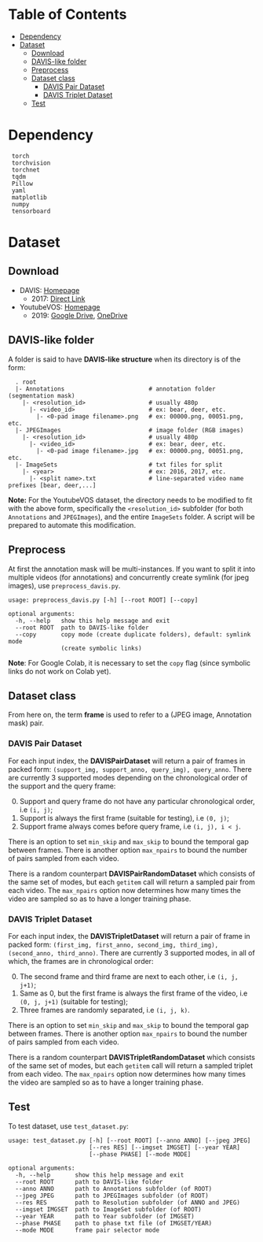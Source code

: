 Table of Contents
=================

   * [Dependency](#dependency)
   * [Dataset](#dataset)
      * [Download](#download)
      * [DAVIS-like folder](#davis-like-folder)
      * [Preprocess](#preprocess)
      * [Dataset class](#dataset-class)
         * [DAVIS Pair Dataset](#davis-pair-dataset)
         * [DAVIS Triplet Dataset](#davis-triplet-dataset)
      * [Test](#test)

# Dependency

```
 torch
 torchvision
 torchnet
 tqdm
 Pillow
 yaml
 matplotlib
 numpy
 tensorboard
```

# Dataset

## Download

- DAVIS: [Homepage](https://davischallenge.org)
  - 2017: [Direct Link](https://davischallenge.org/davis2017/code.html)
- YoutubeVOS: [Homepage](https://youtube-vos.org/)
  - 2019: [Google Drive](https://drive.google.com/drive/folders/1BWzrCWyPEmBEKm0lOHe5KLuBuQxUSwqz?usp=sharing), [OneDrive](https://uillinoisedu-my.sharepoint.com/:f:/g/personal/yuchenf4_illinois_edu/Et9khbFBHEdFtGsf3ByEga0BwlRI9ONGeChm28alS4U4-w?e=9tSaGS)

## DAVIS-like folder

A folder is said to have **DAVIS-like structure** when its directory is of the form:

```
  . root
  |- Annotations                        # annotation folder (segmentation mask)
    |- <resolution_id>                  # usually 480p
      |- <video_id>                     # ex: bear, deer, etc.
        |- <0-pad image filename>.png   # ex: 00000.png, 00051.png, etc.
  |- JPEGImages                         # image folder (RGB images)
    |- <resolution_id>                  # usually 480p
      |- <video_id>                     # ex: bear, deer, etc.
        |- <0-pad image filename>.jpg   # ex: 00000.png, 00051.png, etc.
  |- ImageSets                          # txt files for split
    |- <year>                           # ex: 2016, 2017, etc.
      |- <split name>.txt               # line-separated video name prefixes [bear, deer,...]
```

**Note:** For the YoutubeVOS dataset, the directory needs to be modified to fit with the above form, specifically the `<resolution_id>` subfolder (for both `Annotations` and `JPEGImages`), and the entire `ImageSets` folder. A script will be prepared to automate this modification.

## Preprocess

At first the annotation mask will be multi-instances. If you want to split it into multiple videos (for annotations) and concurrently create symlink (for jpeg images), use `preprocess_davis.py`. 

```
usage: preprocess_davis.py [-h] [--root ROOT] [--copy]

optional arguments:
  -h, --help   show this help message and exit
  --root ROOT  path to DAVIS-like folder
  --copy       copy mode (create duplicate folders), default: symlink mode
               (create symbolic links)
```

**Note**: For Google Colab, it is necessary to set the `copy` flag (since symbolic links do not work on Colab yet).

## Dataset class

From here on, the term **frame** is used to refer to a (JPEG image, Annotation mask) pair. 

### DAVIS Pair Dataset

For each input index, the **DAVISPairDataset** will return a pair of frames in packed form: `(support_img, support_anno, query_img), query_anno`. There are currently 3 supported modes depending on the chronological order of the support and the query frame:

0. Support and query frame do not have any particular chronological order, i.e `(i, j)`;
1. Support is always the first frame (suitable for testing), i.e `(0, j)`; 
2. Support frame always comes before query frame, i.e `(i, j), i < j`.

There is an option to set `min_skip` and `max_skip` to bound the temporal gap between frames. There is another option `max_npairs` to bound the number of pairs sampled from each video.

There is a random counterpart **DAVISPairRandomDataset** which consists of the same set of modes, but each `getitem` call will return a sampled pair from each video. The `max_npairs` option now determines how many times the video are sampled so as to have a longer training phase.

### DAVIS Triplet Dataset

For each input index, the **DAVISTripletDataset** will return a pair of frame in packed form: `(first_img, first_anno, second_img, third_img), (second_anno, third_anno)`. There are currently 3 supported modes, in all of which, the frames are in chronological order:

0. The second frame and third frame are next to each other, i.e `(i, j, j+1)`;
1. Same as 0, but the first frame is always the first frame of the video, i.e `(0, j, j+1)` (suitable for testing);
2. Three frames are randomly separated, i.e `(i, j, k)`.

There is an option to set `min_skip` and `max_skip` to bound the temporal gap between frames. There is another option `max_npairs` to bound the number of pairs sampled from each video.

There is a random counterpart **DAVISTripletRandomDataset** which consists of the same set of modes, but each `getitem` call will return a sampled triplet from each video. The `max_npairs` option now determines how many times the video are sampled so as to have a longer training phase.

## Test

To test dataset, use `test_dataset.py`:

```
usage: test_dataset.py [-h] [--root ROOT] [--anno ANNO] [--jpeg JPEG]
                       [--res RES] [--imgset IMGSET] [--year YEAR]
                       [--phase PHASE] [--mode MODE]

optional arguments:
  -h, --help       show this help message and exit
  --root ROOT      path to DAVIS-like folder
  --anno ANNO      path to Annotations subfolder (of ROOT)
  --jpeg JPEG      path to JPEGImages subfolder (of ROOT)
  --res RES        path to Resolution subfolder (of ANNO and JPEG)
  --imgset IMGSET  path to ImageSet subfolder (of ROOT)
  --year YEAR      path to Year subfolder (of IMGSET)
  --phase PHASE    path to phase txt file (of IMGSET/YEAR)
  --mode MODE      frame pair selector mode
```
